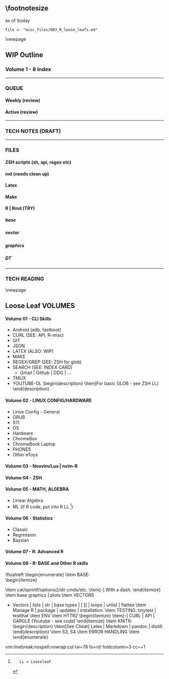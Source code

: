 \footnotesize
---
as of \today  



<!--
COMMENT
template has \small font embedded

# FaILS
!pandoc % -f markdown  --template ~/dotfiles/trivial_template.tex -V geometry:margin=0.4in --toc --toc-depth=5 -V toc-title="Control INDEX" -t pdf -o - | zathura -

# WORKS
!pandoc % -f markdown  -V geometry:margin=0.3in --toc --toc-depth=5 -V toc-title="Control INDEX" -t pdf -o - | zathura -


--template ~/dotfiles/proposed_template.latex 

--include-in-header geometry.tex
-->

```
file <- "misc_files/003_R_loose_leafs.md"

```
\newpage

<!--	
C O M M E N T

-->

##	WIP Outline	
###	Volume 1 - 8 Index

---

###	QUEUE

####	Weekly (review)
####	Active (review)

---

###	TECH NOTES (DRAFT)

---

###	FILES

####	ZSH scripts (sh, api, regex etc)
####	md (needs clean up)
####	Latex
####	Make
####	R | Rmd (TRY)
#####	base
#####	vector
#####	graphics
#####	DT

---

###	TECH READING

\newpage

##	Loose Leaf VOLUMES

####	Volume 01 - CLI Skills

-	Android (adb, fastboot)
-	CURL					(SEE:   API, R-misc)
-	GIT
-	JSON
-	LATEX					(ALSO:  WIP)
-	MAKE
-	REGEX/GREP		(SEE:  ZSH for glob)
-	SEARCH				(SEE:  INDEX CARD)
	-	Gmail | Github | DDG | ...
-	TMUX
-	YOUTUBE-DL
\begin{description}
\item[For basic GLOB - see ZSH LL] 
\end{description}

####	Volume 02 - LINUX CONFIG/HARDWARE
-	Linux Config - General
-	GRUB
-	X11
-	OS
-	Hardware
-	ChromeBox
-	ChromeBook Laptop
-	PHONES
-	Other eToys

####	Volume 03 - Neovim/Lua | nvim-R

####	Volume 04 - ZSH

####	Volume 05 - MATH, ALGEBRA
-	Linear Algebra
-	ML
(if R code, put into R LL [^1])


####	Volume 06 -	Statistics
-	Classic
-	Regression
-	Baysian

####	Volume 07 -	R:	Advanced R

####  Volume 08	-	R:	BASE and Other R skills 
\flushleft
\begin{enumerate}
\item BASE:   
\begin{itemize}

\item cat/sprintf/options()/dir cmds/etc.
\item[-] With a dash.
\end{itemize}
\item base graphics | plots
\item VECTORS  

-	Vectors | lists | str | base types | [ [[ | loops |  unlist | flatten
\item Manage R | package | updates |  installation. 
\item TESTING:  tinytest | testthat
\item ENV
\item HTTR2
\begin{itemize}
\item[-] CURL | API | GARGLE  (Youtube - see code)
\end{itemize}
\item KNITR: 
    \begin{description}
    \item[See Cheat] Latex | Markdown | pandoc | distill.
    \end{description}
\item S3, S4
\item ERROR HANDLING 
\item
\end{enumerate}


[^1]:		LL = Looseleaf	
vim:linebreak:nospell:nowrap:cul tw=78 fo=ntl foldcolumn=3 cc=+1
